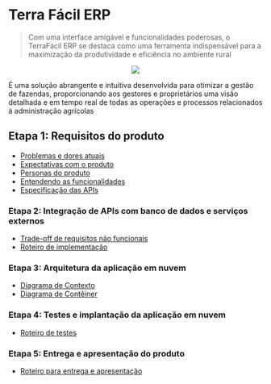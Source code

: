 # Terra Fácil ERP
> Com uma interface amigável e funcionalidades poderosas, o TerraFácil ERP se destaca como uma ferramenta indispensável para a maximização da produtividade e eficiência no ambiente rural

<p align="center" style="border-radius:50%;">
<img src="https://github.com/ICEI-PUC-Minas-PMV-SInt/TerraFacilERP/blob/main/docs/figuras/logo-02.png"></img>
</p>

É uma solução abrangente e intuitiva desenvolvida para otimizar a gestão de fazendas, proporcionando aos gestores e proprietários uma visão detalhada e em tempo real de todas as operações e processos relacionados à administração agrícolas


## Etapa 1: Requisitos do produto

* [Problemas e dores atuais](docs/problemas.md)
* [Expectativas com o produto](docs/expectativas.md)
* [Personas do produto](docs/personas.md)
* [Entendendo as funcionalidades](docs/funcionalidades.md)
* [Especificação das APIs](docs/apis.md)

### Etapa 2: Integração de APIs com banco de dados e serviços externos

* [Trade-off de requisitos não funcionais](docs/tradeoffs.md)
* [Roteiro de implementação](docs/roteiro-de-implementacao.md)

### Etapa 3: Arquitetura da aplicação em nuvem

* [Diagrama de Contexto](docs/diagrama-de-contexto.md)
* [Diagrama de Contêiner](docs/diagrama-de-conteiner.md)

### Etapa 4: Testes e implantação da aplicação em nuvem

* [Roteiro de testes](docs/roteiro-de-teste-e-deploy.md)

### Etapa 5: Entrega e apresentação do produto

* [Roteiro para entrega e apresentação](docs/roteiro-de-entrega-e-apresentacao.md)
